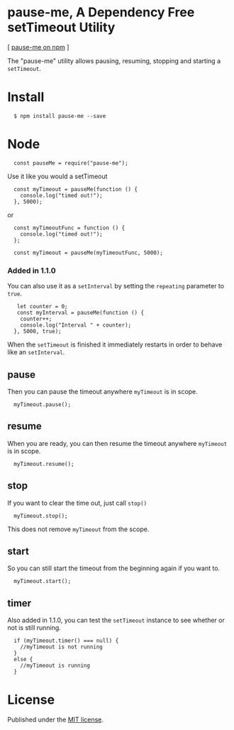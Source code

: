 # pause-me, A Dependency Free setTimeout Utility
[ [pause-me on npm](https://www.npmjs.com/package/pause-me "npm") ]

The "pause-me" utility allows pausing, resuming, stopping and starting a `setTimeout`.

# Install #

	  $ npm install pause-me --save

# Node #


      const pauseMe = require("pause-me");

Use it like you would a setTimeout

	  const myTimeout = pauseMe(function () {
		console.log("timed out!");
	  }, 5000);


or 

	  const myTimeoutFunc = function () {
		console.log("timed out!");
	  };

	  const myTimeout = pauseMe(myTimeoutFunc, 5000);

### Added in 1.1.0 ###

You can also use it as a `setInterval` by setting the `repeating` parameter to ` true`.

	   let counter = 0;
	   const myInterval = pauseMe(function () {
		counter++;
		console.log("Interval " + counter);
	  }, 5000, true);

When the `setTimeout` is finished it immediately restarts in order to behave like an `setInterval`.

## pause ##

Then you can pause the timeout anywhere `myTimeout` is in scope.

	  myTimeout.pause();

## resume ##

When you are ready, you can then resume the timeout anywhere `myTimeout` is in scope.

	  myTimeout.resume();

## stop ##

If you want to clear the time out, just call `stop()`

	  myTimeout.stop();

This does not remove `myTimeout` from the scope.

## start ##
So you can still start the timeout from the beginning again if you want to.

	  myTimeout.start();

## timer ##
Also added in 1.1.0, you can test the `setTimeout` instance to see whether or not is still running.

	  if (myTimeout.timer() === null) {
		//myTimeout is not running
	  }
	  else {
	    //myTimeout is running
	  }

# License #

Published under the [MIT license](https://github.com/jpehman/pause-mejs/blob/master/LICENSE "MIT License").